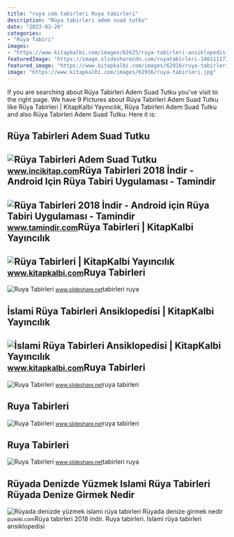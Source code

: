 ```yaml
---
title: "ruya com tabirleri Ruya tabirleri"
description: "Rüya tabirleri adem suad tutku"
date: "2023-03-26"
categories:
- "Ruya Tabiri"
images:
- "https://www.kitapkalbi.com/images/61625/ruya-tabirleri-ansiklopedisi.jpg"
featuredImage: "https://image.slidesharecdn.com/ruyatabirleri-140111173306-phpapp02/95/ruya-tabirleri-2-638.jpg?cb=1474642317"
featured_image: "https://www.kitapkalbi.com/images/62916/ruya-tabirleri.jpg"
image: "https://www.kitapkalbi.com/images/62916/ruya-tabirleri.jpg"
---
```


If you are searching about Rüya Tabirleri Adem Suad Tutku you've visit to the right page. We have 9 Pictures about Rüya Tabirleri Adem Suad Tutku like Rüya Tabirleri | KitapKalbi Yayıncılık, Rüya Tabirleri Adem Suad Tutku and also Rüya Tabirleri Adem Suad Tutku. Here it is:

Rüya Tabirleri Adem Suad Tutku
------------------------------

 ![Rüya Tabirleri Adem Suad Tutku](https://cdn1.dokuzsoft.com/u/incikitap/img/c/c/a/camscanner-01-02-2021-16-03-1-1609601263.jpg) <small>www.incikitap.com</small>Rüya Tabirleri 2018 İndir - Android Için Rüya Tabiri Uygulaması - Tamindir
--------------------------------------------------------------------------

 ![Rüya Tabirleri 2018 İndir - Android için Rüya Tabiri Uygulaması - Tamindir](https://img.tamindir.com/2018/03/309889/ruya-tabirleri-2018-1.png) <small>www.tamindir.com</small>Rüya Tabirleri | KitapKalbi Yayıncılık
--------------------------------------

 ![Rüya Tabirleri | KitapKalbi Yayıncılık](https://www.kitapkalbi.com/images/62916/ruya-tabirleri.jpg) <small>www.kitapkalbi.com</small>Ruya Tabirleri
--------------

 ![Ruya Tabirleri](https://cdn.slidesharecdn.com/ss_thumbnails/ruyatabirleri-140111173306-phpapp02-thumbnail-4.jpg?cb=1474642317) <small>www.slideshare.net</small>tabirleri ruya

İslami Rüya Tabirleri Ansiklopedisi | KitapKalbi Yayıncılık
-----------------------------------------------------------

 ![İslami Rüya Tabirleri Ansiklopedisi | KitapKalbi Yayıncılık](https://www.kitapkalbi.com/images/61625/ruya-tabirleri-ansiklopedisi.jpg) <small>www.kitapkalbi.com</small>Ruya Tabirleri
--------------

 ![Ruya Tabirleri](https://image.slidesharecdn.com/ruyatabirleri-140111173306-phpapp02/95/ruya-tabirleri-281-1024.jpg?cb=1474642317) <small>www.slideshare.net</small>ruya tabirleri

Ruya Tabirleri
--------------

 ![Ruya Tabirleri](https://image.slidesharecdn.com/ruyatabirleri-140111173306-phpapp02/95/ruya-tabirleri-9-638.jpg?cb=1474642317) <small>www.slideshare.net</small>ruya tabirleri

Ruya Tabirleri
--------------

 ![Ruya Tabirleri](https://image.slidesharecdn.com/ruyatabirleri-140111173306-phpapp02/95/ruya-tabirleri-2-638.jpg?cb=1474642317) <small>www.slideshare.net</small>tabirleri ruya

Rüyada Denizde Yüzmek Islami Rüya Tabirleri Rüyada Denize Girmek Nedir
----------------------------------------------------------------------

 ![Rüyada denizde yüzmek islami rüya tabirleri Rüyada denize girmek nedir](https://puwiki.com/wp-content/uploads/2020/03/ruyada-denizde-yuzmek-islami-ruya-tabirleri-ruyada-ailece-denize-girmek.jpg) <small>puwiki.com</small>Rüya tabirleri 2018 i̇ndir. Ruya tabirleri. İslami rüya tabirleri ansiklopedisi

